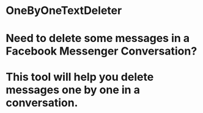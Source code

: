 # OneByOneTextDeleter
<p>
  <h1>Need to delete some messages in a Facebook Messenger Conversation?
<br></br>This tool will help you delete messages one by one in a conversation. </h1></p>


